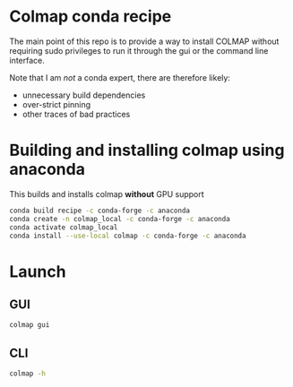 # Colmap conda recipe

The main point of this repo is to provide a way to install COLMAP
without requiring sudo privileges to run it through the gui or the command
line interface.

Note that I am *not* a conda expert, there are therefore likely:
- unnecessary build dependencies
- over-strict pinning
- other traces of bad practices

# Building and installing colmap using anaconda

This builds and installs colmap **without** GPU support

```sh
conda build recipe -c conda-forge -c anaconda
conda create -n colmap_local -c conda-forge -c anaconda
conda activate colmap_local
conda install --use-local colmap -c conda-forge -c anaconda
```

# Launch 

## GUI

```sh
colmap gui
```

## CLI

```sh
colmap -h
```
